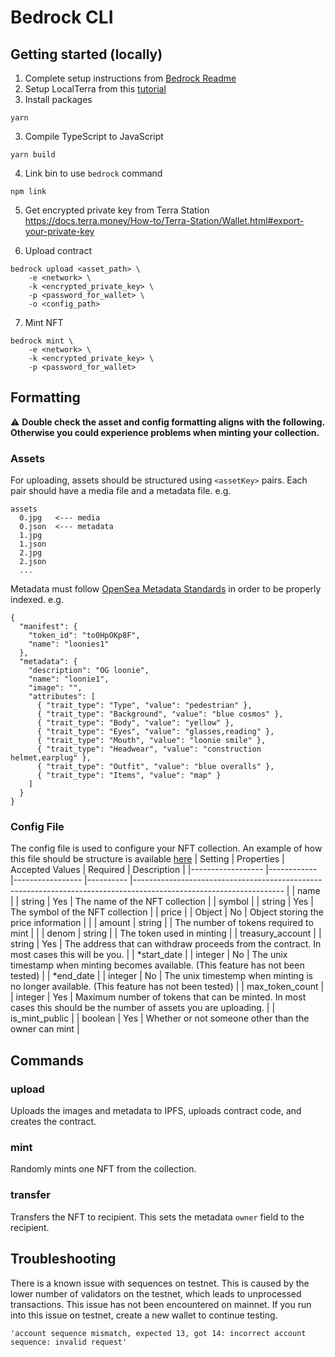 # Bedrock CLI

## Getting started (locally)
1. Complete setup instructions from [Bedrock Readme](../../README.md)
2. Setup LocalTerra from this [tutorial](https://docs.terra.money/Tutorials/Smart-contracts/Overview.html)
3. Install packages
```
yarn
```
3. Compile TypeScript to JavaScript
```
yarn build
```
4. Link bin to use `bedrock` command
```
npm link
```
5. Get encrypted private key from Terra Station
https://docs.terra.money/How-to/Terra-Station/Wallet.html#export-your-private-key

6. Upload contract
```
bedrock upload <asset_path> \
	-e <network> \
	-k <encrypted_private_key> \
	-p <password_for_wallet> \
	-o <config_path>
```
7. Mint NFT
```
bedrock mint \
	-e <network> \
	-k <encrypted_private_key> \
	-p <password_for_wallet>
```

## Formatting

:warning: **Double check the asset and config formatting aligns with the following. Otherwise you could experience problems when minting your collection.**

### Assets
For uploading, assets should be structured using `<assetKey>` pairs. Each pair should have a media file and a metadata file.
e.g.
```
assets
  0.jpg   <--- media
  0.json  <--- metadata
  1.jpg
  1.json
  2.jpg
  2.json
  ...
```
Metadata must follow [OpenSea Metadata Standards](https://docs.opensea.io/docs/metadata-standards) in order to be properly indexed.
e.g.
```
{
  "manifest": {
    "token_id": "to0HpOKp8F",
    "name": "loonies1"
  },
  "metadata": {
    "description": "OG loonie",
    "name": "loonie1",
    "image": "",
    "attributes": [
      { "trait_type": "Type", "value": "pedestrian" },
      { "trait_type": "Background", "value": "blue cosmos" },
      { "trait_type": "Body", "value": "yellow" },
      { "trait_type": "Eyes", "value": "glasses,reading" },
      { "trait_type": "Mouth", "value": "loonie smile" },
      { "trait_type": "Headwear", "value": "construction helmet,earplug" },
      { "trait_type": "Outfit", "value": "blue overalls" },
      { "trait_type": "Items", "value": "map" }
    ]
  }
}
```
### Config File
The config file is used to configure your NFT collection. An example of how this file should be structure is available [here](google.com)
| Setting          	| Properties 	| Accepted Values 	| Required 	| Description                                                                                                       	|
|------------------	|------------	|-----------------	|----------	|-------------------------------------------------------------------------------------------------------------------	|
| name             	|            	| string          	| Yes      	| The name of the NFT collection                                                                                    	|
| symbol           	|            	| string          	| Yes      	| The symbol of the NFT collection                                                                                  	|
| price            	|            	| Object          	| No       	| Object storing the price information                                                                              	|
|                  	| amount     	| string          	|          	| The number of tokens required to mint                                                                             	|
|                  	| denom      	| string          	|          	| The token used in minting                                                                                         	|
| treasury_account 	|            	| string          	| Yes      	| The address that can withdraw proceeds from the contract. In most cases this will be you.                         	|
| *start_date      	|            	| integer         	| No       	| The unix timestamp when minting becomes available. (This feature has not been tested)                             	|
| *end_date        	|            	| integer         	| No       	| The unix timestemp when minting is no longer available. (This feature has not been tested)                        	|
| max_token_count  	|            	| integer         	| Yes      	| Maximum number of tokens that can be minted. In most cases this should be the number of assets you are uploading. 	|
| is_mint_public   	|            	| boolean         	| Yes      	| Whether or not someone other than the owner can mint                                                              	|

## Commands
### upload
Uploads the images and metadata to IPFS, uploads contract code, and creates the contract.

### mint
Randomly mints one NFT from the collection. 

### transfer
Transfers the NFT to recipient. This sets the metadata `owner` field to the recipient.


## Troubleshooting

There is a known issue with sequences on testnet. This is caused by the lower number of validators on the testnet, which leads to unprocessed transactions. This issue has not been encountered on mainnet. If you run into this issue on testnet, create a new wallet to continue testing.
```
'account sequence mismatch, expected 13, got 14: incorrect account sequence: invalid request'
```
